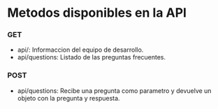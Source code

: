 # Metodos disponibles en la API
### GET
- api/: Informaccion del equipo de desarrollo.
- api/questions: Listado de las preguntas frecuentes.

### POST
- api/questions: Recibe una pregunta como parametro y devuelve un objeto con la pregunta y respuesta.
